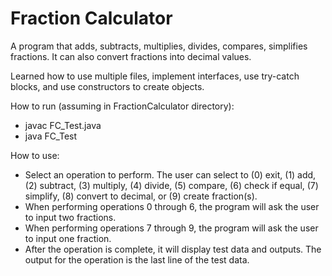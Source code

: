 # Fraction Calculator

A program that adds, subtracts, multiplies, divides, compares, simplifies fractions. It can also convert fractions into decimal values.

Learned how to use multiple files, implement interfaces, use try-catch blocks, and use constructors to create objects.

How to run (assuming in FractionCalculator directory):
- javac FC_Test.java
- java FC_Test

How to use:
- Select an operation to perform. The user can select to (0) exit, (1) add, (2) subtract, (3) multiply, (4) divide, (5) compare, (6) check if equal, (7) simplify, (8) convert to decimal, or (9) create fraction(s).
- When performing operations 0 through 6, the program will ask the user to input two fractions.
- When performing operations 7 through 9, the program will ask the user to input one fraction.
- After the operation is complete, it will display test data and outputs. The output for the operation is the last line of the test data.